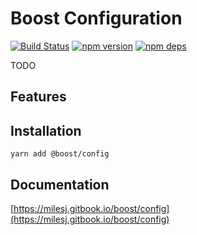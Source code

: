 # Boost Configuration

[![Build Status](https://github.com/milesj/boost/workflows/Build/badge.svg)](https://github.com/milesj/boost/actions?query=branch%3Amaster)
[![npm version](https://badge.fury.io/js/%40boost%config.svg)](https://www.npmjs.com/package/@boost/config)
[![npm deps](https://david-dm.org/milesj/boost.svg?path=packages/config)](https://www.npmjs.com/package/@boost/config)

TODO

## Features

## Installation

```
yarn add @boost/config
```

## Documentation

[https://milesj.gitbook.io/boost/config](https://milesj.gitbook.io/boost/config)
